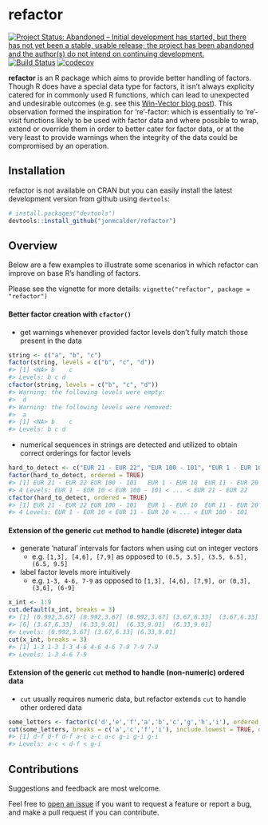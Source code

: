 
<!-- README.md is generated from README.Rmd. Please edit that file -->

# refactor

[![Project Status: Abandoned – Initial development has started, but
there has not yet been a stable, usable release; the project has been
abandoned and the author(s) do not intend on continuing
development.](https://www.repostatus.org/badges/latest/abandoned.svg)](https://www.repostatus.org/#abandoned)
[![Build
Status](https://travis-ci.org/jonmcalder/refactor.svg?branch=master)](https://travis-ci.org/jonmcalder/refactor)
[![codecov](https://codecov.io/gh/jonmcalder/refactor/branch/master/graph/badge.svg)](https://codecov.io/gh/jonmcalder/refactor)

**refactor** is an R package which aims to provide better handling of
factors. Though R does have a special data type for factors, it isn’t
always explicity catered for in commonly used R functions, which can
lead to unexpected and undesirable outcomes (e.g. see this [Win-Vector
blog
post](http://www.win-vector.com/blog/2014/09/factors-are-not-first-class-citizens-in-r/)).
This observation formed the inspiration for ‘re’-factor: which is
essentially to ‘re’-visit functions likely to be used with factor data
and where possible to wrap, extend or override them in order to better
cater for factor data, or at the very least to provide warnings when the
integrity of the data could be compromised by an operation.

## Installation

refactor is not available on CRAN but you can easily install the latest
development version from github using `devtools`:

``` r
# install.packages("devtools")
devtools::install_github("jonmcalder/refactor")
```

## Overview

Below are a few examples to illustrate some scenarios in which refactor
can improve on base R’s handling of factors.

Please see the vignette for more details:
`vignette("refactor", package = "refactor")`

#### Better factor creation with `cfactor()`

-   get warnings whenever provided factor levels don’t fully match those
    present in the data

``` r
string <- c("a", "b", "c")
factor(string, levels = c("b", "c", "d"))
#> [1] <NA> b    c   
#> Levels: b c d
cfactor(string, levels = c("b", "c", "d"))
#> Warning: the following levels were empty: 
#>  d
#> Warning: the following levels were removed: 
#>  a
#> [1] <NA> b    c   
#> Levels: b c d
```

-   numerical sequences in strings are detected and utilized to obtain
    correct orderings for factor levels

``` r
hard_to_detect <- c("EUR 21 - EUR 22", "EUR 100 - 101", "EUR 1 - EUR 10", "EUR 11 - EUR 20")
factor(hard_to_detect, ordered = TRUE)
#> [1] EUR 21 - EUR 22 EUR 100 - 101   EUR 1 - EUR 10  EUR 11 - EUR 20
#> 4 Levels: EUR 1 - EUR 10 < EUR 100 - 101 < ... < EUR 21 - EUR 22
cfactor(hard_to_detect, ordered = TRUE)
#> [1] EUR 21 - EUR 22 EUR 100 - 101   EUR 1 - EUR 10  EUR 11 - EUR 20
#> 4 Levels: EUR 1 - EUR 10 < EUR 11 - EUR 20 < ... < EUR 100 - 101
```

#### Extension of the generic `cut` method to handle (discrete) integer data

-   generate ‘natural’ intervals for factors when using cut on integer
    vectors
    -   e.g. `[1,3], [4,6], [7,9]` as opposed to
        `(0.5, 3.5], (3.5, 6.5], (6.5, 9.5]`
-   label factor levels more intuitively
    -   e.g. `1-3, 4-6, 7-9` as opposed to
        `[1,3], [4,6], [7,9], or (0,3], (3,6], (6-9]`

``` r
x_int <- 1:9
cut.default(x_int, breaks = 3)
#> [1] (0.992,3.67] (0.992,3.67] (0.992,3.67] (3.67,6.33]  (3.67,6.33] 
#> [6] (3.67,6.33]  (6.33,9.01]  (6.33,9.01]  (6.33,9.01] 
#> Levels: (0.992,3.67] (3.67,6.33] (6.33,9.01]
cut(x_int, breaks = 3)
#> [1] 1-3 1-3 1-3 4-6 4-6 4-6 7-9 7-9 7-9
#> Levels: 1-3 4-6 7-9
```

#### Extension of the generic `cut` method to handle (non-numeric) ordered data

-   `cut` usually requires numeric data, but refactor extends `cut` to
    handle other ordered data

``` r
some_letters <- factor(c('d','e','f','a','b','c','g','h','i'), ordered = TRUE)
cut(some_letters, breaks = c('a','c','f','i'), include.lowest = TRUE, ordered_result = TRUE)
#> [1] d-f d-f d-f a-c a-c a-c g-i g-i g-i
#> Levels: a-c < d-f < g-i
```

## Contributions

Suggestions and feedback are most welcome.

Feel free to [open an
issue](https://github.com/jonmcalder/refactor/issues) if you want to
request a feature or report a bug, and make a pull request if you can
contribute.
